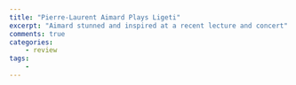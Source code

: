 ```yaml
---
title: "Pierre-Laurent Aimard Plays Ligeti"
excerpt: "Aimard stunned and inspired at a recent lecture and concert"
comments: true
categories: 
    - review 
tags:
    - 
---
```


